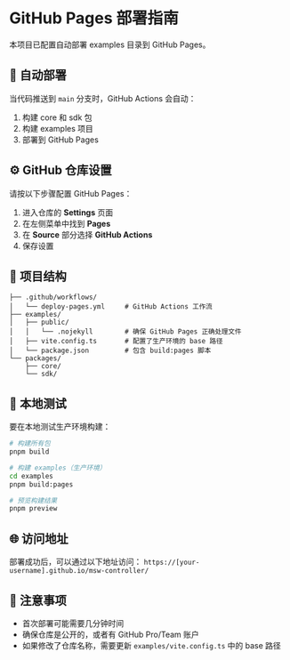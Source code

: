 # GitHub Pages 部署指南

本项目已配置自动部署 examples 目录到 GitHub Pages。

## 🚀 自动部署

当代码推送到 `main` 分支时，GitHub Actions 会自动：
1. 构建 core 和 sdk 包
2. 构建 examples 项目
3. 部署到 GitHub Pages

## ⚙️ GitHub 仓库设置

请按以下步骤配置 GitHub Pages：

1. 进入仓库的 **Settings** 页面
2. 在左侧菜单中找到 **Pages**
3. 在 **Source** 部分选择 **GitHub Actions**
4. 保存设置

## 📁 项目结构

```
├── .github/workflows/
│   └── deploy-pages.yml     # GitHub Actions 工作流
├── examples/
│   ├── public/
│   │   └── .nojekyll        # 确保 GitHub Pages 正确处理文件
│   ├── vite.config.ts       # 配置了生产环境的 base 路径
│   └── package.json         # 包含 build:pages 脚本
└── packages/
    ├── core/
    └── sdk/
```

## 🔧 本地测试

要在本地测试生产环境构建：

```bash
# 构建所有包
pnpm build

# 构建 examples（生产环境）
cd examples
pnpm build:pages

# 预览构建结果
pnpm preview
```

## 🌐 访问地址

部署成功后，可以通过以下地址访问：
`https://[your-username].github.io/msw-controller/`

## 📝 注意事项

- 首次部署可能需要几分钟时间
- 确保仓库是公开的，或者有 GitHub Pro/Team 账户
- 如果修改了仓库名称，需要更新 `examples/vite.config.ts` 中的 base 路径